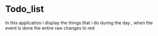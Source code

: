 # Todo_list
In this application i display the things that i do during the day , when the event is done the entire raw changes to red
